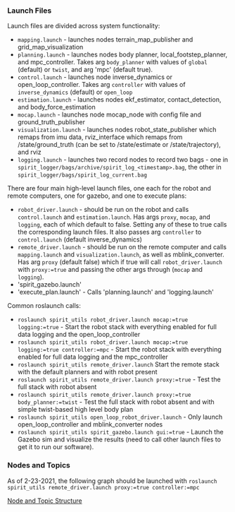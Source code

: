 ### Launch Files
Launch files are divided across system functionality:
- `mapping.launch` - launches nodes terrain_map_publisher and grid_map_visualization
- `planning.launch` - launches nodes body planner, local_footstep_planner, and mpc_controller. Takes arg `body_planner` with values of `global` (default) or `twist`, and arg 'mpc' (default true).
- `control.launch` - launches node inverse_dynamics or open_loop_controller. Takes arg `controller` with values of `inverse_dynamics` (default) or `open_loop`
- `estimation.launch` - launches nodes ekf_estimator, contact_detection, and body_force_estimation
- `mocap.launch` - launches node mocap_node with config file and ground_truth_publisher
- `visualization.launch` - launches nodes robot_state_publisher which remaps from imu data, rviz_interface which remaps from /state/ground_truth (can be set to /state/estimate or /state/trajectory), and rviz
- `logging.launch` - launches two record nodes to record two bags - one in `spirit_logger/bags/archive/spirit_log_<timestamp>.bag`, the other in `spirit_logger/bags/spirit_log_current.bag`

There are four main high-level launch files, one each for the robot and remote computers, one for gazebo, and one to execute plans:
- `robot_driver.launch` - should be run on the robot and calls `control.launch` and `estimation.launch`. Has args `proxy`, `mocap`, and `logging`, each of which default to false. Setting any of these to true calls the corresponding launch files. It also passes arg `controller` to `control.launch` (default inverse_dynamics)
- `remote_driver.launch` - should be run on the remote computer and calls `mapping.launch` and `visualization.launch`, as well as mblink_converter. Has arg `proxy` (default false) which if true will call `robot_driver.launch` with `proxy:=true` and passing the other args through (`mocap` and `logging`).
- 'spirit_gazebo.launch'
- 'execute_plan.launch' - Calls 'planning.launch' and 'logging.launch'

Common roslaunch calls:
- `roslaunch spirit_utils robot_driver.launch mocap:=true logging:=true` - Start the robot stack with everything enabled for full data logging and the open_loop_controller
- `roslaunch spirit_utils robot_driver.launch mocap:=true logging:=true controller:=mpc` - Start the robot stack with everything enabled for full data logging and the mpc_controller
- `roslaunch spirit_utils remote_driver.launch` Start the remote stack with the default planners and with robot present
- `roslaunch spirit_utils remote_driver.launch proxy:=true` - Test the full stack with robot absent
- `roslaunch spirit_utils remote_driver.launch proxy:=true body_planner:=twist` - Test the full stack with robot absent and with simple twist-based high level body plan
- `roslaunch spirit_utils open_loop_robot_driver.launch` - Only launch open_loop_controller and mblink_converter nodes
- `roslaunch spirit_utils spirit_gazebo.launch gui:=true` - Launch the Gazebo sim and visualize the results (need to call other launch files to get it to run our software).

### Nodes and Topics

As of 2-23-2021, the following graph should be launched with `roslaunch spirit_utils remote_driver.launch proxy:=true controller:=mpc`

[Node and Topic Structure](https://cmu.app.box.com/file/779256719888)
